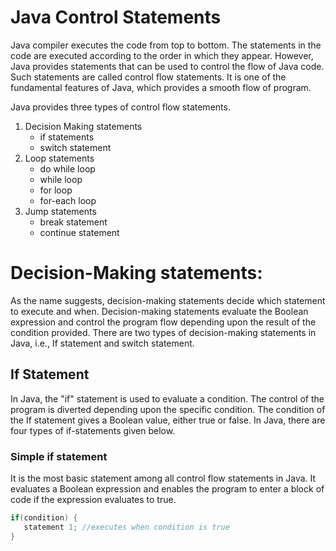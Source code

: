 # Java Control Statements

Java compiler executes the code from top to bottom. The statements in the code are executed according to the order in which they appear. However, Java
provides statements that can be used to control the flow of Java code. Such statements are called control flow statements. It is one of the fundamental features of Java, which provides a smooth flow of program.

Java provides three types of control flow statements.

1. Decision Making statements
   - if statements
   - switch statement
2. Loop statements
   - do while loop
   - while loop
   - for loop
   - for-each loop
3. Jump statements
   - break statement
   - continue statement

# Decision-Making statements:
As the name suggests, decision-making statements decide which statement to execute and when. Decision-making statements evaluate the Boolean expression and control the program flow depending upon the result of the condition provided. There are two types of decision-making statements in Java, i.e., If statement and switch statement.

## If Statement
In Java, the "if" statement is used to evaluate a condition. The control of the program is diverted depending upon the specific condition. The condition of the If statement gives a Boolean value, either true or false. In Java, there are four types of if-statements given below.

### Simple if statement
It is the most basic statement among all control flow statements in Java. It evaluates a Boolean expression and enables the program to enter a block of code if the expression evaluates to true.

```java
if(condition) {    
   statement 1; //executes when condition is true   
}    
```
